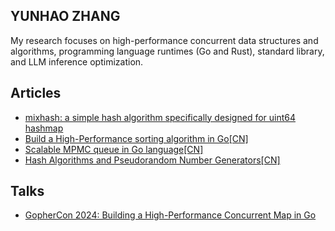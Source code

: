 ## YUNHAO ZHANG

My research focuses on high-performance concurrent data structures and algorithms, programming language runtimes (Go and Rust), standard library, and LLM inference optimization.



## Articles

- [mixhash: a simple hash algorithm specifically designed for uint64 hashmap](https://github.com/zhangyunhao116/mixhash/blob/master/README.md)
- [Build a High-Performance sorting algorithm in Go[CN]](https://mp.weixin.qq.com/s/5HqfRGqPyAhFt0krPgMHOQ)
- [Scalable MPMC queue in Go language[CN]](https://github.com/zhangyunhao116/public-data/blob/master/articles/Scalable%20MPMC%20queue%20in%20Go%20language.md)
- [Hash Algorithms and Pseudorandom Number Generators[CN]](https://github.com/zhangyunhao116/public-data/blob/master/articles/Hash%20Algorithms%20and%20Pseudorandom%20Number%20Generators.md)



## Talks

- [GopherCon 2024: Building a High-Performance Concurrent Map in Go](https://www.youtube.com/watch?v=9rqoXm6wD84&list=PL2ntRZ1ySWBdtH-tLdfcDJaWABxySlkRj&index=11)